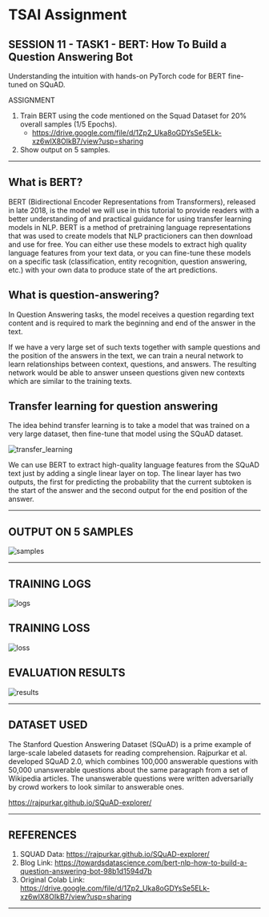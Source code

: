 # TSAI Assignment

## SESSION 11 - TASK1 - BERT: How To Build a Question Answering Bot

Understanding the intuition with hands-on PyTorch code for BERT fine-tuned on SQuAD.

ASSIGNMENT

1. Train BERT using the code mentioned on the Squad Dataset for 20% overall samples (1/5 Epochs).
   - <https://drive.google.com/file/d/1Zp2_Uka8oGDYsSe5ELk-xz6wIX8OIkB7/view?usp=sharing>
2. Show output on 5 samples.

---

## What is BERT?

BERT (Bidirectional Encoder Representations from Transformers), released in late 2018, is the model we will use in this tutorial to provide readers with a better understanding of and practical guidance for using transfer learning models in NLP. BERT is a method of pretraining language representations that was used to create models that NLP practicioners can then download and use for free. You can either use these models to extract high quality language features from your text data, or you can fine-tune these models on a specific task (classification, entity recognition, question answering, etc.) with your own data to produce state of the art predictions.

## What is question-answering?

In Question Answering tasks, the model receives a question regarding text content and is required to mark the beginning and end of the answer in the text.

If we have a very large set of such texts together with sample questions and the position of the answers in the text, we can train a neural network to learn relationships between context, questions, and answers. The resulting network would be able to answer unseen questions given new contexts which are similar to the training texts.

## Transfer learning for question answering

The idea behind transfer learning is to take a model that was trained on a very large dataset, then fine-tune that model using the SQuAD dataset.

![transfer_learning](assets/transfer_learning.png)

We can use BERT to extract high-quality language features from the SQuAD text just by adding a single linear layer on top. The linear layer has two outputs, the first for predicting the probability that the current subtoken is the start of the answer and the second output for the end position of the answer.

---

## OUTPUT ON 5 SAMPLES

![samples](assets/output_samples.png)

---

## TRAINING LOGS

![logs](assets/training_logs.png)

## TRAINING LOSS

![loss](assets/training_loss.png)

## EVALUATION RESULTS

![results](assets/results.png)

---

## DATASET USED

The Stanford Question Answering Dataset (SQuAD) is a prime example of large-scale labeled datasets for reading comprehension. Rajpurkar et al. developed SQuAD 2.0, which combines 100,000 answerable questions with 50,000 unanswerable questions about the same paragraph from a set of Wikipedia articles. The unanswerable questions were written adversarially by crowd workers to look similar to answerable ones.

<https://rajpurkar.github.io/SQuAD-explorer/>

---

## REFERENCES

1. SQUAD Data: <https://rajpurkar.github.io/SQuAD-explorer/>
2. Blog Link: <https://towardsdatascience.com/bert-nlp-how-to-build-a-question-answering-bot-98b1d1594d7b>
3. Original Colab Link: <https://drive.google.com/file/d/1Zp2_Uka8oGDYsSe5ELk-xz6wIX8OIkB7/view?usp=sharing>

---
